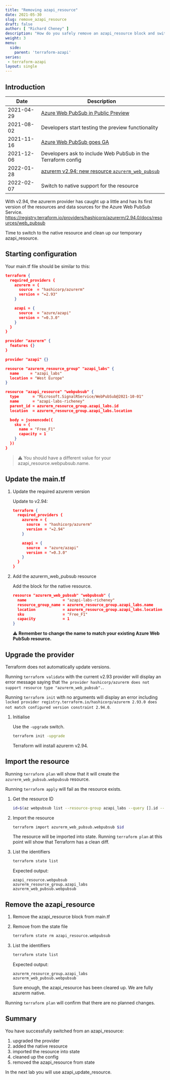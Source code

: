 ```yaml
---
title: "Removing azapi_resource"
date: 2021-05-30
slug: remove_azapi_resource
draft: false
author: [ "Richard Cheney" ]
description: "How do you safely remove an azapi_resource block and switch to a native resource without creating issues with your Terraform state?"
weight: 3
menu:
  side:
    parent: 'terraform-azapi'
series:
 - terraform-azapi
layout: single
---
```


## Introduction

| **Date** | **Description** |
|---|---|
| 2021-04-29 | [Azure Web PubSub in Public Preview](https://azure.microsoft.com/blog/easily-build-realtime-apps-with-websockets-and-azure-web-pubsub-now-in-preview/)
| 2021-08-02 | Developers start testing the preview functionality |
| 2021-11-16 | [Azure Web PubSub goes GA](https://azure.microsoft.com/blog/build-realtime-web-apps-with-azure-web-pubsub-now-generally-available/) |
| 2021-12-06 | Developers ask to include Web PubSub in the Terraform config |
| 2022-01-28 | [azurerm v2.94: new resource `azurerm_web_pubsub`](https://github.com/hashicorp/terraform-provider-azurerm/blob/ef11feb07db2b5fa96d79384cbcdc4e6309922fb/CHANGELOG.md) |
| 2022-02-07 | Switch to native support for the resource |

With v2.94, the azurerm provider has caught up a little and has its first version of the resources and data sources for the Azure Web PubSub Service. <https://registry.terraform.io/providers/hashicorp/azurerm/2.94.0/docs/resources/web_pubsub>

Time to switch to the native resource and clean up our temporary azapi_resource.

## Starting configuration

Your main.tf file should be similar to this:

```json
terraform {
  required_providers {
    azurerm = {
      source  = "hashicorp/azurerm"
      version = "=2.93"
    }

    azapi = {
      source  = "azure/azapi"
      version = "=0.3.0"
    }
  }
}

provider "azurerm" {
  features {}
}

provider "azapi" {}

resource "azurerm_resource_group" "azapi_labs" {
  name     = "azapi_labs"
  location = "West Europe"
}

resource "azapi_resource" "webpubsub" {
  type      = "Microsoft.SignalRService/WebPubSub@2021-10-01"
  name      = "azapi-labs-richeney"
  parent_id = azurerm_resource_group.azapi_labs.id
  location  = azurerm_resource_group.azapi_labs.location

  body = jsonencode({
    sku = {
      name = "Free_F1"
      capacity = 1
    }
  })
}
```

> ⚠️ You should have a different value for your azapi_resource.webpubsub.name.

## Update the main.tf

1. Update the required azurerm version

   Update to v2.94:

    ```json
    terraform {
      required_providers {
        azurerm = {
          source  = "hashicorp/azurerm"
          version = "=2.94"
        }

        azapi = {
          source  = "azure/azapi"
          version = "=0.3.0"
        }
      }
    }
    ```

1. Add the azurerm_web_pubsub resource

    Add the block for the native resource.

    ```json
    resource "azurerm_web_pubsub" "webpubsub" {
      name                = "azapi-labs-richeney"
      resource_group_name = azurerm_resource_group.azapi_labs.name
      location            = azurerm_resource_group.azapi_labs.location
      sku                 = "Free_F1"
      capacity            = 1
    }
    ```

    ⚠️ **Remember to change the name to match your existing Azure Web PubSub resource.**

## Upgrade the provider

Terraform does not automatically update versions.

Running `terraform validate` with the current v2.93 provider will display an error message saying that `The provider hashicorp/azurerm does not support resource type "azurerm_web_pubsub".`.

Running `terraform init` with no arguments will display an error including `locked provider registry.terraform.io/hashicorp/azurerm 2.93.0 does not match configured version constraint 2.94.0`.

1. Initialise

    Use the `-upgrade` switch.

    ```bash
    terraform init -upgrade
    ```

    Terraform will install azurerm v2.94.

## Import the resource

Running `terraform plan` will show that it will create the `azurerm_web_pubsub.webpubsub` resource.

Running `terraform apply` will fail as the resource exists.

1. Get the resource ID

    ```bash
    id=$(az webpubsub list --resource-group azapi_labs --query [].id --output tsv)
    ```

1. Import the resource

    ```bash
    terraform import azurerm_web_pubsub.webpubsub $id
    ```

    The resource will be imported into state. Running `terraform plan` at this point will show that Terraform has a clean diff.

1. List the identifiers

    ```bash
    terraform state list
    ```

    Expected output:

    ```text
    azapi_resource.webpubsub
    azurerm_resource_group.azapi_labs
    azurerm_web_pubsub.webpubsub
    ```

## Remove the azapi_resource

1. Remove the azapi_resource block from main.tf
1. Remove from the state file

    ```bash
    terraform state rm azapi_resource.webpubsub
    ```

1. List the identifiers

    ```bash
    terraform state list
    ```

    Expected output:

    ```text
    azurerm_resource_group.azapi_labs
    azurerm_web_pubsub.webpubsub
    ```

    Sure enough, the azapi_resource has been cleared up. We are fully azurerm native.

Running `terraform plan` will confirm that there are no planned changes.

## Summary

You have successfully switched from an azapi_resource:

1. upgraded the provider
1. added the native resource
1. imported the resource into state
1. cleaned up the config
1. removed the azapi_resource from state

In the next lab you will use azapi_update_resource.
